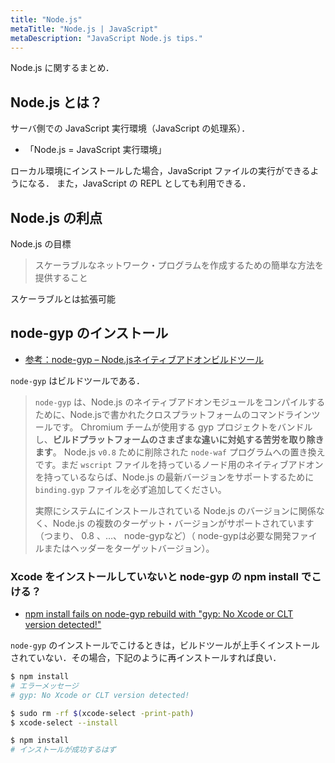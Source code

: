 ```yaml
---
title: "Node.js"
metaTitle: "Node.js | JavaScript"
metaDescription: "JavaScript Node.js tips."
---
```


Node.js に関するまとめ．

## Node.js とは？

サーバ側での JavaScript 実行環境（JavaScript の処理系）．

- 「Node.js = JavaScript 実行環境」

ローカル環境にインストールした場合，JavaScript ファイルの実行ができるようになる．
また，JavaScript の REPL としても利用できる．

## Node.js の利点

Node.js の目標

> スケーラブルなネットワーク・プログラムを作成するための簡単な方法を提供すること

スケーラブルとは拡張可能

## node-gyp のインストール

- [参考：node-gyp – Node.jsネイティブアドオンビルドツール](https://githubja.com/nodejs/node-gyp)

`node-gyp` はビルドツールである．

>`node-gyp` は、Node.js のネイティブアドオンモジュールをコンパイルするために、Node.jsで書かれたクロスプラットフォームのコマンドラインツールです。 Chromium チームが使用する gyp プロジェクトをバンドルし、**ビルドプラットフォームのさまざまな違いに対処する苦労を取り除きます**。 Node.js `v0.8` ために削除された `node-waf` プログラムへの置き換えです。まだ `wscript` ファイルを持っているノード用のネイティブアドオンを持っているならば、Node.js の最新バージョンをサポートするために `binding.gyp` ファイルを必ず追加してください。
>
>実際にシステムにインストールされている Node.js のバージョンに関係なく、Node.js の複数のターゲット・バージョンがサポートされています（つまり、 0.8 、…、 node-gypなど）（ node-gypは必要な開発ファイルまたはヘッダーをターゲットバージョン）。

### Xcode をインストールしていないと node-gyp の npm install でこける？

- [npm install fails on node-gyp rebuild with "gyp: No Xcode or CLT version detected!"](https://github.com/schnerd/d3-scale-cluster/issues/7)

`node-gyp` のインストールでこけるときは，ビルドツールが上手くインストールされていない．その場合，下記のように再インストールすれば良い．

```sh
$ npm install
# エラーメッセージ
# gyp: No Xcode or CLT version detected!

$ sudo rm -rf $(xcode-select -print-path)
$ xcode-select --install

$ npm install
# インストールが成功するはず
```

